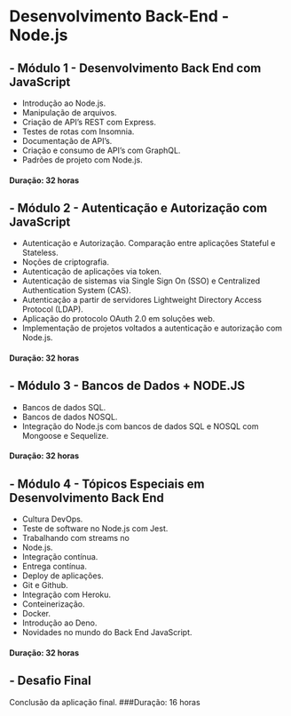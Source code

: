 # Desenvolvimento Back-End - Node.js

## - Módulo 1 - Desenvolvimento Back End com JavaScript
- Introdução ao Node.js.
- Manipulação de arquivos.
- Criação de API’s REST com Express.
- Testes de rotas com Insomnia.
- Documentação de API’s.
- Criação e consumo de API’s com GraphQL.
- Padrões de projeto com Node.js.
#### Duração: 32 horas

## - Módulo 2 - Autenticação e Autorização com JavaScript
- Autenticação e Autorização. Comparação entre aplicações Stateful e Stateless.
- Noções de criptografia.
- Autenticação de aplicações via token.
- Autenticação de sistemas via Single Sign On (SSO) e Centralized Authentication System (CAS).
- Autenticação a partir de servidores Lightweight Directory Access Protocol (LDAP).
- Aplicação do protocolo OAuth 2.0 em soluções web.
- Implementação de projetos voltados a autenticação e autorização com Node.js.
#### Duração: 32 horas

## - Módulo 3 - Bancos de Dados + NODE.JS
- Bancos de dados SQL.
- Bancos de dados NOSQL.
- Integração do Node.js com bancos de dados SQL e NOSQL com Mongoose e Sequelize.
#### Duração: 32 horas

## - Módulo 4 - Tópicos Especiais em Desenvolvimento Back End
- Cultura DevOps.
- Teste de software no Node.js com Jest.
- Trabalhando com streams no
- Node.js.
- Integração contínua.
- Entrega contínua.
- Deploy de aplicações.
- Git e Github.
- Integração com Heroku.
- Conteinerização.
- Docker.
- Introdução ao Deno.
- Novidades no mundo do Back End JavaScript.
#### Duração: 32 horas

## - Desafio Final
Conclusão da aplicação final.
###Duração: 16 horas
